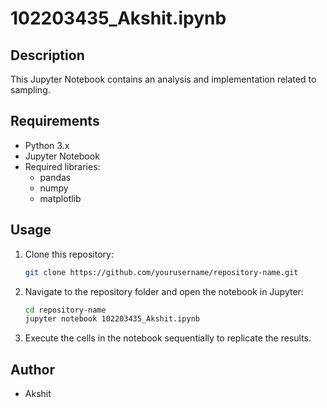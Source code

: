 
# 102203435_Akshit.ipynb

## Description
This Jupyter Notebook contains an analysis and implementation related to sampling.

## Requirements
- Python 3.x
- Jupyter Notebook
- Required libraries:
  - pandas
  - numpy
  - matplotlib
  

## Usage
1. Clone this repository:
   ```bash
   git clone https://github.com/yourusername/repository-name.git
   ```
2. Navigate to the repository folder and open the notebook in Jupyter:
   ```bash
   cd repository-name
   jupyter notebook 102203435_Akshit.ipynb
   ```
3. Execute the cells in the notebook sequentially to replicate the results.



## Author
- Akshit
